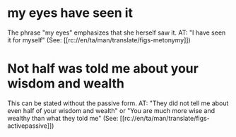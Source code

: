 # my eyes have seen it

The phrase "my eyes" emphasizes that she herself saw it. AT: "I have seen it for myself" (See: [[rc://en/ta/man/translate/figs-metonymy]])

# Not half was told me about your wisdom and wealth

This can be stated without the passive form. AT: "They did not tell me about even half of your wisdom and wealth" or "You are much more wise and wealthy than what they told me" (See: [[rc://en/ta/man/translate/figs-activepassive]])

